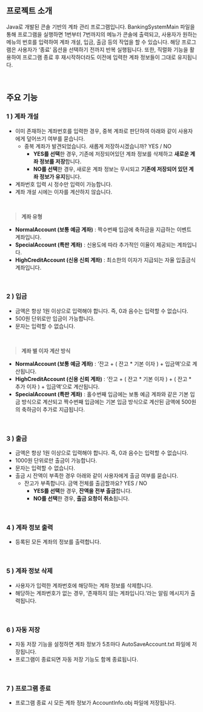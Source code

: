 ## 프로젝트 소개

Java로 개발된 콘솔 기반의 계좌 관리 프로그램입니다. BankingSystemMain 파일을 통해 프로그램을 실행하면 1번부터 7번까지의 메뉴가 콘솔에 출력되고, 사용자가 원하는 메뉴의 번호를 입력하여 계좌 개설, 입금, 출금 등의 작업을 할 수 있습니다. 해당 프로그램은 사용자가 ‘종료’ 옵션을 선택하기 전까지 반복 실행됩니다. 또한, 직렬화 기능을 활용하여 프로그램 종료 후 재시작하더라도 이전에 입력한 계좌 정보들이 그대로 유지됩니다.

<br/>

## 주요 기능

### 1 ) 계좌 개설

<ul>
  <li>
    이미 존재하는 계좌번호를 입력한 경우, 중복 계좌로 판단하여 아래와 같이 사용자에게 덮어쓰기 여부를 묻습니다.
    <ul>
      <li>중복 계좌가 발견되었습니다. 새롭게 저장하시겠습니까? YES / NO
        <ul>
          <li><b>YES를 선택</b>한 경우, 기존에 저장되어있던 계좌 정보를 삭제하고 <b>새로운 계좌 정보를 저장</b>합니다.</li>
          <li><b>NO를 선택</b>한 경우, 새로운 계좌 정보는 무시되고 <b>기존에 저장되어 있던 계좌 정보가 유지</b>됩니다.</li>
        </ul>
      </li>
    </ul>
  </li>
  <li>계좌번호 입력 시 정수만 입력이 가능합니다.</li>
  <li>계좌 개설 시에는 이자를 계산하지 않습니다.</li>
</ul>

<br/>

> <b>계좌 유형</b>

<ul>
  <li><b>NormalAccount (보통 예금 계좌)</b> : 짝수번째 입금에 축하금을 지급하는 이벤트 계좌입니다.</li>
  <li><b>SpecialAccount (특판 계좌)</b> : 신용도에 따라 추가적인 이율이 제공되는 계좌입니다.</li>
  <li><b>HighCreditAccount (신용 신뢰 계좌)</b> : 최소한의 이자가 지급되는 자율 입출금식 계좌입니다.</li>
</ul>

<br/>

### 2 ) 입금

<ul>
  <li>금액은 항상 1원 이상으로 입력해야 합니다. 즉, 0과 음수는 입력할 수 없습니다.</li>
  <li>500원 단위로만 입금이 가능합니다.</li>
  <li>문자는 입력할 수 없습니다.</li>
</ul>

<br/>

> <b>계좌 별 이자 계산 방식</b>

<ul>
  <li><b>NormalAccount (보통 예금 계좌)</b> : ‘잔고 + ( 잔고 * 기본 이자 ) + 입금액’으로 계산됩니다.</li>
  <li><b>HighCreditAccount (신용 신뢰 계좌)</b> : ‘잔고 + ( 잔고 * 기본 이자 ) + ( 잔고 * 추가 이자 ) + 입금액’으로 계산됩니다.</li>
  <li><b>SpecialAccount (특판 계좌)</b> : 홀수번째 입금에는 보통 예금 계좌와 같은 기본 입금 방식으로 계산되고 짝수번째 입금에는 기본 입금 방식으로 계산된 금액에 500원의 축하금이 추가로 지급됩니다.</li>
</ul>

<br/>

### 3 ) 출금

<ul>
  <li>금액은 항상 1원 이상으로 입력해야 합니다. 즉, 0과 음수는 입력할 수 없습니다.</li>
  <li>1000원 단위로만 출금이 가능합니다.</li>
  <li>문자는 입력할 수 없습니다.</li>
  <li>
    출금 시 잔액이 부족한 경우 아래와 같이 사용자에게 출금 여부를 묻습니다.
    <ul>
      <li>
        잔고가 부족합니다. 금액 전체를 출금할까요? YES / NO
        <ul>
          <li><b>YES를 선택</b>한 경우, <b>잔액을 전부 출금</b>합니다.</li>
          <li><b>NO를 선택</b>한 경우, <b>출금 요청이 취소</b>됩니다.</li>
        </ul>
      </li>
    </ul>
  </li>
</ul>

<br/>

### 4 ) 계좌 정보 출력

<ul>
  <li>등록된 모든 계좌의 정보를 출력합니다.</li>
</ul>

<br/>

### 5 ) 계좌 정보 삭제

<ul>
  <li>사용자가 입력한 계좌번호에 해당하는 계좌 정보를 삭제합니다.</li>
  <li>해당하는 계좌번호가 없는 경우, ‘존재하지 않는 계좌입니다.’라는 알림 메시지가 출력됩니다.</li>
</ul>

<br/>

### 6 ) 자동 저장

<ul>
  <li>자동 저장 기능을 설정하면 계좌 정보가 5초마다 AutoSaveAccount.txt 파일에 저장됩니다.</li>
  <li>프로그램이 종료되면 자동 저장 기능도 함께 종료됩니다.</li>
</ul>

<br/>

### 7 ) 프로그램 종료

<ul>
  <li>프로그램 종료 시 모든 계좌 정보가 AccountInfo.obj 파일에 저장됩니다.</li>
</ul>
